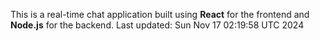 This is a real-time chat application built using **React** for the frontend and **Node.js** for the backend.
Last updated: Sun Nov 17 02:19:58 UTC 2024
